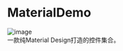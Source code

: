 # MaterialDemo
![image](https://github.com/Glorylan/MaterialDemo/blob/master/MaterialDemo.gif)</br>
一款纯Material Design打造的控件集合。 

